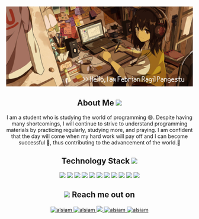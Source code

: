 <p align="center">
  <img src="https://raw.githubusercontent.com/koneko-neko/koneko-neko/main/img/Hell%20(1).png">
  </img>
</p>
<h2 align="center">About Me <img src="https://media.tenor.com/vZZEPrwfe6AAAAAj/happy-amine.gif" width="70"></h2>
<p align="center">
  I am a student who is studying the world of programming 😄. Despite having many shortcomings, 
  I will continue to strive to understand programming materials by practicing regularly,         
  studying more, and praying. I am confident that the day will come when my hard work will pay off and I can become successful 🥇,
  thus contributing to the advancement of the world.💪
</p>

<h2 align="center">Technology Stack <img src="https://media.tenor.com/Bw9ZKZyrig8AAAAj/confused-anime.gif" width="60"></h2>
<p align="center">
<img src="https://img.shields.io/badge/Javascript-F0DB4F?style=for-the-badge&labelColor=black&logo=javascript&logoColor=F0DB4F"/>
<img src="https://img.shields.io/badge/Typescript-007acc?style=for-the-badge&labelColor=black&logo=typescript&logoColor=007acc"/>
<img src="https://img.shields.io/badge/React_Native-20232A?style=for-the-badge&logo=react&logoColor=61DAFB"/>
<img src="https://img.shields.io/badge/Nodejs-3C873A?style=for-the-badge&labelColor=black&logo=node.js&logoColor=3C873A"/>
<img src="https://img.shields.io/badge/Express.js-000000?style=for-the-badge&logo=express&logoColor=white"/>
<img src="https://img.shields.io/badge/HTML5-E34F26?style=for-the-badge&logo=html5&logoColor=white"/>
<img src="https://img.shields.io/badge/CSS3-1572B6?style=for-the-badge&logo=css3&logoColor=white"/>
<img src="https://img.shields.io/badge/Tailwind_CSS-092749?style=for-the-badge&logo=tailwindcss&logoColor=06B6D4&labelColor=000000"/>
<img src="https://img.shields.io/badge/Bootstrap-563D7C?style=for-the-badge&logo=bootstrap&logoColor=white"/>
<img src="https://img.shields.io/badge/Git-F05032?style=for-the-badge&logo=git&logoColor=white"/>
<img src="https://img.shields.io/badge/Visual_Studio-0078d7?style=for-the-badge&logo=visual%20studio&logoColor=white"/>

<h2 align="center"><img src="https://media.tenor.com/PEp7__gqEYoAAAAj/mythikore-anime-girl.gif" width="70"> Reach me out on</h2>
  <p align="center">
   <a href="#" target="blank">
    <img src="https://img.shields.io/badge/Website-DC143C?style=for-the-badge&logo=medium&logoColor=white" alt="alsiam" />
   </a>
   <a href="#" target="_blank">
    <img src="https://img.shields.io/badge/LinkedIn-0077B5?style=for-the-badge&logo=linkedin&logoColor=white" alt="alsiam"/>
   </a>
   <!-- <a href="https://dev.to/alsiam" target="_blank">
    <img src="https://img.shields.io/badge/dev.to-0A0A0A?style=for-the-badge&logo=dev.to&logoColor=white" alt="alsiam" />
   </a> -->
   <a href="#" target="_blank">
    <img src="https://img.shields.io/badge/Twitter-1DA1F2?style=for-the-badge&logo=twitter&logoColor=white" />
   </a>
   <a href="#" target="_blank">
    <img src="https://img.shields.io/badge/Instagram-fe4164?style=for-the-badge&logo=instagram&logoColor=white" alt="alsiam" />
   </a> 
   <a href="#" target="_blank">
    <img src="https://img.shields.io/badge/Facebook-20BEFF?&style=for-the-badge&logo=facebook&logoColor=white" alt="alsiam"  />
    </a> 
  </p>
  <br />
